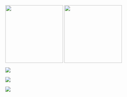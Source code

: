 
<img align="center" height="180em" src="https://github-readme-stats.vercel.app/api?username=Nevisk&show_icons=true&theme=midnight-purple&include_all_commits=true&count_private=true"/> <img align="center" height="180em" src="https://github-readme-stats.vercel.app/api/top-langs/?username=Nevisk&hide=Ruby,Shell&theme=midnight-purple"/>


<a href="https://instagram.com/brunogodoy020" target="_blank"><img src="https://img.shields.io/badge/-Instagram-%23E4405F?style=for-the- badge&logo=instagram&logoColor=white" target="_blank"></a>

<a href="https://www.linkedin.com/in/bruno-godoy-77b84420a/" target="_blank"><img src="https://img.shields.io/badge/-LinkedIn-% 230077B5?style=for-the-badge&logo=linkedin&logoColor=white" target="_blank"></a>
 
<a href = "mailto:brunogodoy016@gmail.com"><img src="https://img.shields.io/badge/-Gmail-%23333?style=for-the-badge&logo=gmail&logoColor=white" destino ="_blank"></a>